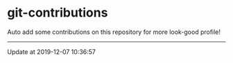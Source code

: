 # git-contributions

Auto add some contributions on this repository for more look-good profile!

---

Update at 2019-12-07 10:36:57

